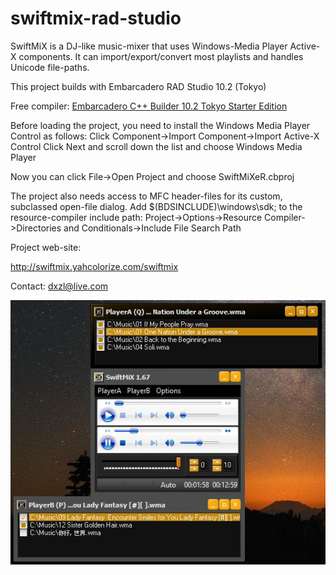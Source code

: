 # swiftmix-rad-studio
SwiftMiX is a DJ-like music-mixer that uses Windows-Media Player Active-X components. It can import/export/convert most playlists and handles Unicode file-paths.

This project builds with Embarcadero RAD Studio 10.2 (Tokyo)

Free compiler: [Embarcadero C++ Builder 10.2 Tokyo Starter Edition](https://www.embarcadero.com/products/cbuilder/starter/promotional-download)

Before loading the project, you need to install the Windows Media Player Control as follows:
Click Component->Import Component->Import Active-X Control
Click Next and scroll down the list and choose Windows Media Player

Now you can click File->Open Project and choose SwiftMiXeR.cbproj

The project also needs access to MFC header-files for its custom, subclassed open-file dialog.
Add $(BDSINCLUDE)\windows\sdk; to the resource-compiler include path:
Project->Options->Resource Compiler->Directories and Conditionals->Include File Search Path

Project web-site:

http://swiftmix.yahcolorize.com/swiftmix

Contact: dxzl@live.com

![Preview](swiftmix.png)
